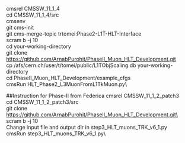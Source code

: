 cmsrel CMSSW_11_1_4\
cd CMSSW_11_1_4/src\
cmsenv  
git cms-init\
git cms-merge-topic trtomei:Phase2-L1T-HLT-Interface\
scram b -j 10  
cd your-working-directory\
git clone https://github.com/ArnabPurohit/PhaseII_Muon_HLT_Development.git  
cp /afs/cern.ch/user/t/tomei/public/L1TObjScaling.db your-working-directory\
cd PhaseII_Muon_HLT_Development/example_cfgs\
cmsRun HLT_Phase2_L3MuonFromL1TkMuon.py\

##Instruction for Phase-II from Federica
cmsrel CMSSW_11_1_2_patch3\
cd CMSSW_11_1_2_patch3/src\
git clone https://github.com/ArnabPurohit/PhaseII_Muon_HLT_Development.git\
scram b -j 10\
Change input file and output dir in step3_HLT_muons_TRK_v6_1.py\
cmsRun step3_HLT_muons_TRK_v6_1.py\
